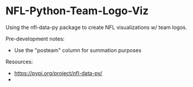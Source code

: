 # NFL-Python-Team-Logo-Viz
Using the nfl-data-py package to create NFL visualizations w/ team logos.

Pre-development notes:

- Use the "posteam" column for summation purposes

Resources:
- https://pypi.org/project/nfl-data-py/
-
